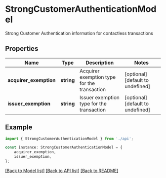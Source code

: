 # StrongCustomerAuthenticationModel

Strong Customer Authentication information for contactless transactions

## Properties

Name | Type | Description | Notes
------------ | ------------- | ------------- | -------------
**acquirer_exemption** | **string** | Acquirer exemption type for the transaction | [optional] [default to undefined]
**issuer_exemption** | **string** | Issuer exemption type for the transaction | [optional] [default to undefined]

## Example

```typescript
import { StrongCustomerAuthenticationModel } from './api';

const instance: StrongCustomerAuthenticationModel = {
    acquirer_exemption,
    issuer_exemption,
};
```

[[Back to Model list]](../README.md#documentation-for-models) [[Back to API list]](../README.md#documentation-for-api-endpoints) [[Back to README]](../README.md)
